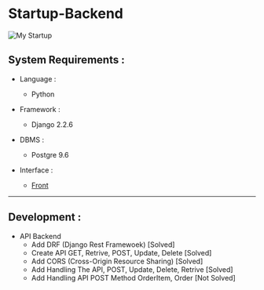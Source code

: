 # Startup-Backend

![My Startup](http://filemanager.bappeda.jayapurakab.go.id/repository/images/MyStartup.png)

## System Requirements :
* Language :
  - Python

* Framework :
  - Django 2.2.6

* DBMS :
  - Postgre 9.6

* Interface :
  - [Front](https://github.com/Ekhel/Startup-Frontend)


---------------------------------------------------------------------------------------------

## Development :
* API Backend
  - Add DRF (Django Rest Framewoek) [Solved] 
  - Create API GET, Retrive, POST, Update, Delete [Solved]
  - Add CORS (Cross-Origin Resource Sharing) [Solved]
  - Add Handling The API, POST, Update, Delete, Retrive [Solved]
  - Add Handling API POST Method OrderItem, Order [Not Solved]
